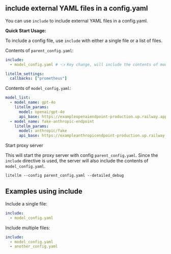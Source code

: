## include external YAML files in a config.yaml

You can use `include` to include external YAML files in a config.yaml.

**Quick Start Usage:**

To include a config file, use `include` with either a single file or a list of files.

Contents of `parent_config.yaml`:

```yaml
include:
  - model_config.yaml # 👈 Key change, will include the contents of model_config.yaml

litellm_settings:
  callbacks: ["prometheus"]
```

Contents of `model_config.yaml`:

```yaml
model_list:
  - model_name: gpt-4o
    litellm_params:
      model: openai/gpt-4o
      api_base: https://exampleopenaiendpoint-production.up.railway.app/
  - model_name: fake-anthropic-endpoint
    litellm_params:
      model: anthropic/fake
      api_base: https://exampleanthropicendpoint-production.up.railway.app/
```

Start proxy server

This will start the proxy server with config `parent_config.yaml`. Since the `include` directive is used, the server will also include the contents of `model_config.yaml`.

```markdown
litellm --config parent_config.yaml --detailed_debug
```

## Examples using include

Include a single file:

```yaml
include:
  - model_config.yaml
```

Include multiple files:

```yaml
include:
  - model_config.yaml
  - another_config.yaml
```